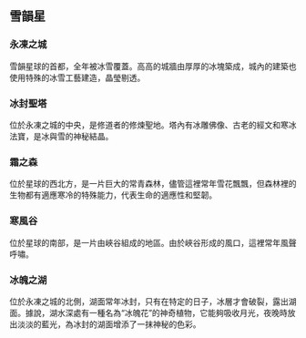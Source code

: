 ## 雪韻星
### 永凍之城
雪韻星球的首都，全年被冰雪覆蓋。高高的城牆由厚厚的冰塊築成，城內的建築也使用特殊的冰雪工藝建造，晶瑩剔透。

### 冰封聖塔
位於永凍之城的中央，是修道者的修煉聖地。塔內有冰雕佛像、古老的經文和寒冰法寶，是冰與雪的神秘結晶。

### 霜之森
位於星球的西北方，是一片巨大的常青森林，儘管這裡常年雪花飄飄，但森林裡的生物都有適應寒冷的特殊能力，代表生命的適應性和堅韌。

### 寒風谷
位於星球的南部，是一片由峽谷組成的地區。由於峽谷形成的風口，這裡常年風聲呼嘯。

### 冰魄之湖 
位於永凍之城的北側，湖面常年冰封，只有在特定的日子，冰層才會破裂，露出湖面。據說，湖水深處有一種名為“冰魄花”的神奇植物，它能夠吸收月光，夜晚時放出淡淡的藍光，為冰封的湖面增添了一抹神秘的色彩。
